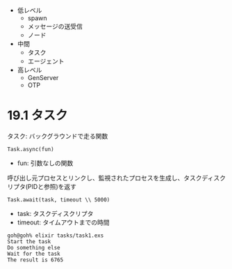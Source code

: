 - 低レベル
    - spawn
    - メッセージの送受信
    - ノード
- 中間
    - タスク
    - エージェント
- 高レベル
    - GenServer
    - OTP

# 19.1 タスク

タスク: バックグラウンドで走る関数

`Task.async(fun)`
- fun: 引数なしの関数

呼び出し元プロセスとリンクし、監視されたプロセスを生成し、タスクディスクリプタ(PIDと参照)を返す

`Task.await(task, timeout \\ 5000)`
- task: タスクディスクリプタ
- timeout: タイムアウトまでの時間

```
goh@goh% elixir tasks/task1.exs
Start the task
Do something else
Wait for the task
The result is 6765
```

